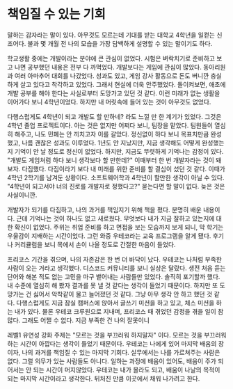 # 책임질 수 있는 기회

말하는 감자라는 말이 있다. 아무것도 모르는데 기대를 받는 대학교 4학년을 일컫는 신조어다.
불과 몇 개월 전 나의 모습을 가장 담백하게 설명할 수 있는 말이기도 하다. 

학교생활 중에는 개발이라는 분야에 큰 관심이 없었다. 시험은 벼락치기로 준비하고 보고 나면 공부했던 내용은 전부 다 까먹었다. 개발보다는 게임에 관심이 많았다. 동아리원과 여러 아마추어 대회를 나갔었다.
성과도 있고, 게임 강사 활동으로 돈도 버니깐 충실하게 살고 있다고 착각하고 있었다. 그래서 현실에 더욱 안주했었다. 돌이켜보면, 애초에 개발 공부를 해야 한다는 사실로부터 도망가고 있던 것 같다.
이런 미래가 없는 생활을 이어가다 보니 4학년이었다. 하지만 내 머릿속에 들어 있는 것이 아무것도 없었다.

다행스럽게도 4학년이 되고 개발도 할 만하네? 라도 느낄 만 한 계기가 있었다. 그것은 4학년 졸업 프로젝트이다. 아는 것은 없지만 어쩌다 보니, 팀장을 맡았다. 팀원들이 열심히 해주고, 나도 민폐는 안 끼치고자 이를 갈았다. 
정신없이 하다 보니 목표치만큼 완성했고, 나름 괜찮은 성과도 이루었다. 1년도 안 지났지만, 지금 생각해도 어떻게 완성했는지 기억이 안 날 정도로 정신이 없었다. 하지만, 지금도 뚜렷하게 기억나는 감정이 있다.
"개발도 게임처럼 하다 보니 생각보다 할 만한데?" 이때부터 한 번 개발자라는 것이 돼보자.  다짐했다. 다짐이라기 보다 내 미래를 위한 준비를 할 결심이 섰던 것 같다. 이때가 4학년 2학기를 남겨둔 상황이다. 소프트웨어학과 4학년이 할만한 생각이 아닐 수 있다. "4학년이 되고서야 너의 진로를 개발자로 정했다고?"
 묻는다면 할 말이 없다. 늦은 것은 사실이니깐. 

개발자가 되기를 다짐하고, 나의 과거를 책임지기 위해 책을 폈다. 분명히 배운 내용이다. 근데 기억나는 것이 하나도 없고 새로웠다. 무엇보다 내가 지금 잘하고 있는지에 대한 확신이 없었다.
주위는 취업 준비를 하고 면접을 보는 모습까지 보게 되니, 막 학기는 우울감이 지배하는 시간이었다. 그런 와중 우테코라는 교육 프로그램을 알게 됐다. 후기나 커리큘럼을 보니 목에서 손이 나올 정도로 간절한 마음이 들었다.  

프리코스 기간을 겪으며, 나의 자존감은 한 번 더 바닥이 났다. 우테코는 나처럼 부족한 사람이 오는 거라고 생각했다. 디스코드 커뮤니티를 보니 실상은 달랐다. 생전 처음 듣는 단어와 해본 적도 없는 고민을 마구 뱉어내는 사람들만 있었다.
솔직히 포기할까 했다. 내 수준에 열심히 해 봤자 결과를 못 낼 것 같다는 생각이 들었기 때문이다. 하지만 또 도망가는 건 싫어서 악착같이 물고 늘어졌던 것 같다. 그냥 아무 생각 안 하고 했던 것 같다. 다행스럽게도 지금 잠실 캠퍼스에 앉아서 글쓰기 미션을 하고 있고,
체스 미션을 하는 내가 있다. 물론 우테코 크루원으로 지내며, 프리코스 때 겪었던 감정을 겪을 일이 참 많다. 그래도 어쩔 수 없다. 지금 부족한 건 나의 잘못이니

레벨1 유연성 강화 주제는 "모르는 것을 부끄러워 하지말자" 이다. 모르는 것을 부끄러워하는 시간이 아깝다는 생각이 들었기 때문이다.
우테코는 나에게 있어 마지막 배움의 장이자, 나의 과거를 책임질 수 있는 마지막 기회다. 실무에서는 나를 가르쳐주는 사람은 없다. 그럴 의무가 있는 사람들도 아니다. 일하는 과정에 배움이 있어도, 배움이 주가 되어서는 안 되는 시간이 머지않았다.
우테코는 내가 몰라도 되고, 배움이 나날의 목적이 되는 마지막 시간이라고 생각한다. 뒤처진 만큼 이곳에서 채워 나가려고 한다.


